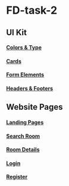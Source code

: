 # FD-task-2
## UI Kit
#### [Colors & Type](https://bobriwe.github.io/FD-task-2/colorAndType.html)
#### [Cards](https://bobriwe.github.io/FD-task-2/cards.html)
#### [Form Elements](https://bobriwe.github.io/FD-task-2/formElements.html)
#### [Headers & Footers](https://bobriwe.github.io/FD-task-2/headersAndFooters.html)

## Website Pages
#### [Landing Pages](https://bobriwe.github.io/FD-task-2/landingPage.html)
#### [Search Room](https://bobriwe.github.io/FD-task-2/searchRoom.html)
#### [Room Details](https://bobriwe.github.io/FD-task-2/roomDetails.html)
#### [Login](https://bobriwe.github.io/FD-task-2/login.html)
#### [Register](https://bobriwe.github.io/FD-task-2/register.html)
